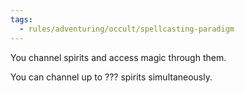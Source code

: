 ```yaml
---
tags:
  - rules/adventuring/occult/spellcasting-paradigm
---
```

You channel spirits and access magic through them.

You can channel up to ??? spirits simultaneously.
